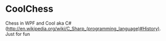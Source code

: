 CoolChess
=========

Chess in WPF and Cool aka C# (http://en.wikipedia.org/wiki/C_Sharp_(programming_language)#History).
Just for fun

